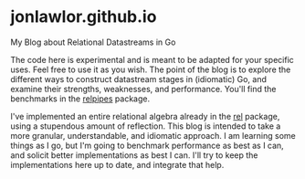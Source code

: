 jonlawlor.github.io
===================

My Blog about Relational Datastreams in Go

The code here is experimental and is meant to be adapted for your specific uses.  Feel free to use it as you wish.  The point of the blog is to explore the different ways to construct datastream stages in (idiomatic) Go, and examine their strengths, weaknesses, and performance.  You'll find the benchmarks in the [relpipes](github.com/jonlawlor/relpipes) package.

I've implemented an entire relational algebra already in the [rel](github.com/jonlawlor/rel) package, using a stupendous amount of reflection.  This blog is intended to take a more granular, understandable, and idiomatic approach.  I am learning some things as I go, but I'm going to benchmark performance as best as I can, and solicit better implementations as best I can.  I'll try to keep the implementations here up to date, and integrate that help.
